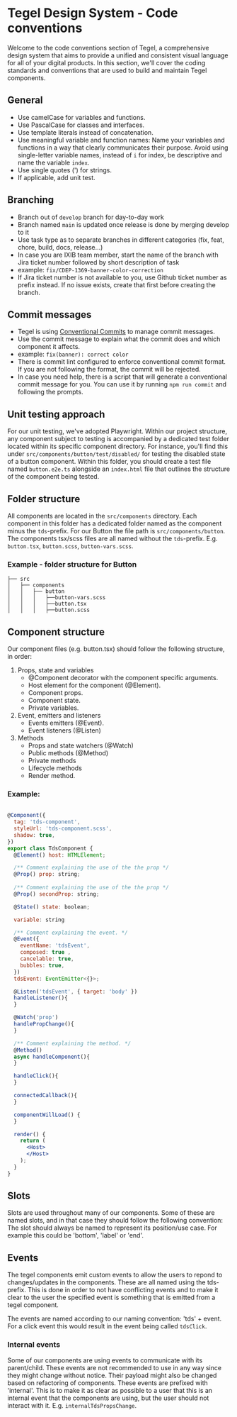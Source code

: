 # Tegel Design System - Code conventions

Welcome to the code conventions section of Tegel, a comprehensive design system that aims to provide a unified and consistent visual language for all of your digital products. In this section, we'll cover the coding standards and conventions that are used to build and maintain Tegel components.

## General
 - Use camelCase for variables and functions.
 - Use PascalCase for classes and interfaces.
 - Use template literals instead of concatenation.
 - Use meaningful variable and function names: Name your variables and functions in a way that clearly communicates their purpose.
Avoid using single-letter variable names, instead of `i` for index, be descriptive and name the variable `index`.
 - Use single quotes (') for strings.
 - If applicable, add unit test. 

## Branching
- Branch out of `develop` branch for day-to-day work
- Branch named `main` is updated once release is done by merging develop to it
- Use task type as to separate branches in different categories (fix, feat, chore, build, docs, release...)
- In case you are IXIB team member, start the name of the branch with Jira ticket number followed by short description of task
- example: `fix/CDEP-1369-banner-color-correction`
- If Jira ticket number is not available to you, use Github ticket number as prefix instead. If no issue exists, create that first before creating the branch.

## Commit messages
- Tegel is using [Conventional Commits](https://www.conventionalcommits.org/en/v1.0.0/) to manage commit messages.
- Use the commit message to explain what the commit does and which component it affects.
- example: `fix(banner): correct color`
- There is commit lint configured to enforce conventional commit format. If you are not following the format, the commit will be rejected.
- In case you need help, there is a script that will generate a conventional commit message for you. You can use it by running `npm run commit` and following the prompts.

## Unit testing approach

For our unit testing, we've adopted Playwright. Within our project structure, any component subject to testing is accompanied by a dedicated test folder located within its specific component directory. For instance, you'll find this under `src/components/button/test/disabled/` for testing the disabled state of a button component. Within this folder, you should create a test file named `button.e2e.ts` alongside an `index.html` file that outlines the structure of the component being tested.


## Folder structure

All components are located in the `src/components` directory. Each component in this folder has a dedicated folder named as the
component minus the `tds`-prefix. For our Button the file path is `src/components/button`. The components tsx/scss files are 
all named without the `tds`-prefix. E.g. `button.tsx`, `button.scss`, `button-vars.scss`.

### Example - folder structure for Button

```
├── src
│   ├── components
│   │   ├── button
│   │   │   ├──button-vars.scss
│   │   │   ├──button.tsx
│   │   │   ├──button.scss
```


## Component structure

Our component files (e.g. button.tsx) should follow the following structure, in order:

1. Props, state and variables
   - @Component decorator with the component specific arguments.
   - Host element for the component (@Element). 
   - Component props.
   - Component state.
   - Private variables.
2. Event, emitters and listeners
   - Events emitters (@Event).
   - Event listeners (@Listen)
3. Methods
   - Props and state watchers (@Watch)
   - Public methods (@Method)
   - Private methods
   - Lifecycle methods
   - Render method. 



### Example: 
```jsx
 
@Component({
  tag: 'tds-component',
  styleUrl: 'tds-component.scss',
  shadow: true,
})
export class TdsComponent {
  @Element() host: HTMLElement;

  /** Comment explaining the use of the the prop */
  @Prop() prop: string;
 
  /** Comment explaining the use of the the prop */
  @Prop() secondProp: string;

  @State() state: boolean;

  variable: string

  /** Comment explaining the event. */
  @Event({
    eventName: 'tdsEvent',
    composed: true ,
    cancelable: true,
    bubbles: true,
  })
  tdsEvent: EventEmitter<{}>;

  @Listen('tdsEvent', { target: 'body' })
  handleListener(){
  }

  @Watch('prop')
  handlePropChange(){
  }

  /** Comment explaining the method. */
  @Method()
  async handleComponent(){
  }

  handleClick(){
  }

  connectedCallback(){
  }

  componentWillLoad() {
  }

  render() {
    return (
      <Host>
      </Host>
    );
  }
}

```


## Slots

Slots are used throughout many of our components. Some of these are named slots, and in that case they should follow
the following convention: The slot should always be named to represent its position/use case. For example this could be
'bottom', 'label' or 'end'.

## Events
The tegel components emit custom events to allow the users to repond to changes/updates in the components. These are all named using the 
tds-prefix. This is done in order to not have conflicting events and to make it clear to the user the specified event is something that is emitted
from a tegel component.

The events are named according to our naming convention: 'tds' + event. For a click event this would result in the event being called `tdsClick`. 

### Internal events
Some of our components are using events to communicate with its parent/child. These events are not recommended to use in any way since
they might change without notice. Their payload might also be changed based on refactoring of components. These events are prefixed
with 'internal'. This is to make it as clear as possible to a user that this is an internal event that the components are using,
but the user should not interact with it. E.g. `internalTdsPropsChange`.




